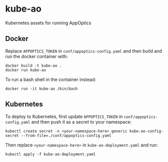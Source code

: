 # kube-ao
Kubernetes assets for running AppOptics

## Docker

Replace `APPOPTICS_TOKEN` in `conf/appoptics-config.yaml` and then build and run the docker container with:
```
docker build -t kube-ao .
docker run kube-ao
```

To run a bash shell in the container instead:
```
docker run -it kube-ao /bin/bash
```

## Kubernetes

To deploy to Kubernetes, first update `APPOPTICS_TOKEN` in `conf/appoptics-config.yaml` and then push it as a secret to your namespace:
```
kubectl create secret -n <your-namespace-here> generic kube-ao-config-secret --from-file=./conf/appoptics-config.yaml
```
 
Then replace `<your-namespace-here>` in `kube-ao-deployment.yaml` and run:
```
kubectl apply -f kube-ao-deployment.yaml
```


